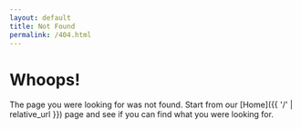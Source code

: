 ```yaml
---
layout: default
title: Not Found
permalink: /404.html
---
```


# Whoops!

The page you were looking for was not found. Start from our [Home]({{ '/' | relative_url }}) page and see if you can find what you were looking for.
